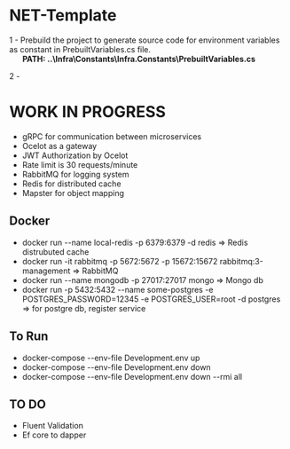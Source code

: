 # NET-Template

1 - Prebuild the project to generate source code for environment variables as constant in PrebuiltVariables.cs file.  
&nbsp;&nbsp;&nbsp;&nbsp;&nbsp;&nbsp;**PATH: ..\Infra\Constants\Infra.Constants\PrebuiltVariables.cs** 

2 - 

# WORK IN PROGRESS

* gRPC for communication between microservices
* Ocelot as a gateway
* JWT Authorization by Ocelot
* Rate limit is 30 requests/minute
* RabbitMQ for logging system
* Redis for distributed cache
* Mapster for object mapping


## Docker

* docker run --name local-redis -p 6379:6379 -d redis => Redis distrubuted cache
* docker run -it rabbitmq -p 5672:5672 -p 15672:15672 rabbitmq:3-management  => RabbitMQ
* docker run --name mongodb -p 27017:27017 mongo => Mongo db
* docker run -p 5432:5432 --name some-postgres -e POSTGRES_PASSWORD=12345 -e POSTGRES_USER=root -d postgres => for postgre db, register service

## To Run
* docker-compose --env-file Development.env up
* docker-compose --env-file Development.env down 
* docker-compose --env-file Development.env down --rmi all

## TO DO
* Fluent Validation
* Ef core to dapper
